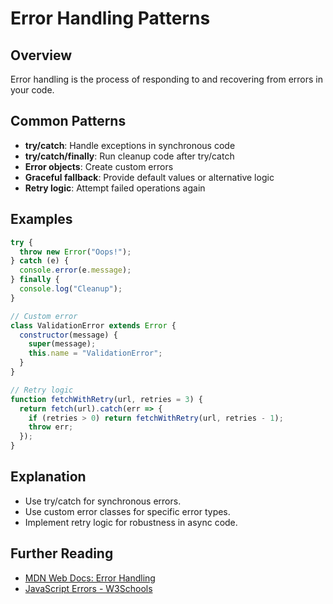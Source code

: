 
# Error Handling Patterns

## Overview
Error handling is the process of responding to and recovering from errors in your code.

## Common Patterns
- **try/catch**: Handle exceptions in synchronous code
- **try/catch/finally**: Run cleanup code after try/catch
- **Error objects**: Create custom errors
- **Graceful fallback**: Provide default values or alternative logic
- **Retry logic**: Attempt failed operations again

## Examples
```js
try {
  throw new Error("Oops!");
} catch (e) {
  console.error(e.message);
} finally {
  console.log("Cleanup");
}

// Custom error
class ValidationError extends Error {
  constructor(message) {
    super(message);
    this.name = "ValidationError";
  }
}

// Retry logic
function fetchWithRetry(url, retries = 3) {
  return fetch(url).catch(err => {
    if (retries > 0) return fetchWithRetry(url, retries - 1);
    throw err;
  });
}
```

## Explanation
- Use try/catch for synchronous errors.
- Use custom error classes for specific error types.
- Implement retry logic for robustness in async code.

## Further Reading
- [MDN Web Docs: Error Handling](https://developer.mozilla.org/en-US/docs/Web/JavaScript/Guide/Control_flow_and_error_handling)
- [JavaScript Errors - W3Schools](https://www.w3schools.com/js/js_errors.asp)
